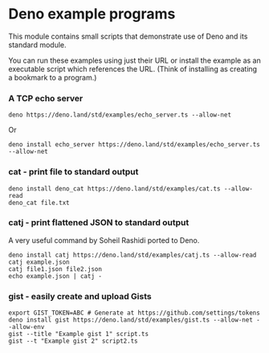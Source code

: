 # Deno example programs

This module contains small scripts that demonstrate use of Deno and its standard
module.

You can run these examples using just their URL or install the example as an
executable script which references the URL. (Think of installing as creating a
bookmark to a program.)

### A TCP echo server

```shell
deno https://deno.land/std/examples/echo_server.ts --allow-net
```

Or

```shell
deno install echo_server https://deno.land/std/examples/echo_server.ts --allow-net
```

### cat - print file to standard output

```shell
deno install deno_cat https://deno.land/std/examples/cat.ts --allow-read
deno_cat file.txt
```

### catj - print flattened JSON to standard output

A very useful command by Soheil Rashidi ported to Deno.

```shell
deno install catj https://deno.land/std/examples/catj.ts --allow-read
catj example.json
catj file1.json file2.json
echo example.json | catj -
```

### gist - easily create and upload Gists

```
export GIST_TOKEN=ABC # Generate at https://github.com/settings/tokens
deno install gist https://deno.land/std/examples/gist.ts --allow-net --allow-env
gist --title "Example gist 1" script.ts
gist --t "Example gist 2" script2.ts
```
